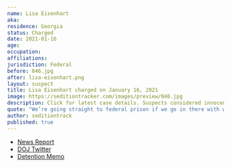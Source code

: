 ```yaml
---
name: Lisa Eisenhart
aka:
residence: Georgia
status: Charged
date: 2021-01-16
age:
occupation:
affiliations:
jurisdiction: Federal
before: 046.jpg
after: lisa-eisenhart.png
layout: suspect
title: Lisa Eisenhart charged on January 16, 2021
image: https://seditiontracker.com/images/preview/046.jpg
description: Click for latest case details. Suspects considered innocent until proven guilty.
quote: "We’re going straight to federal prison if we go in there with weapons."
author: seditiontrack
published: true
---
```


- [News Report](https://www.wsbtv.com/news/local/georgia-woman-arrested-after-being-caught-us-capitol-surveillance-video-with-zip-ties/JEYL42TAJFCX5LRZKYHGVY5F3U/)
- [DOJ Twitter](https://twitter.com/USAO_MDTN/status/1350555131494989827?s=20)
- [Detention Memo](https://www.courtlistener.com/recap/gov.uscourts.tnmd.85025/gov.uscourts.tnmd.85025.8.0.pdf)